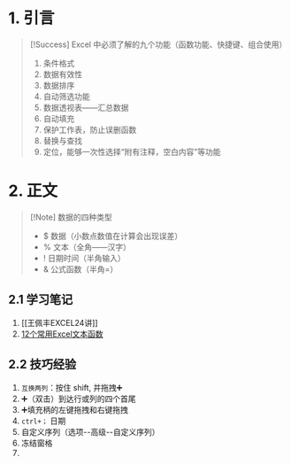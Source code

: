 # 1. 引言 

>[!Success] Excel 中必须了解的九个功能（函数功能、快捷键、组合使用）
>1. 条件格式
>2. 数据有效性
>3. 数据排序
>4. 自动筛选功能
>5. 数据透视表——汇总数据
>6. 自动填充
>7. 保护工作表，防止误删函数
>8. 替换与查找
>9. 定位，能够一次性选择“附有注释，空白内容”等功能
# 2. 正文 
>[!Note] 数据的四种类型 
>- $ 数据（小数点数值在计算会出现误差）
>- % 文本（全角——汉字）
>- ! 日期时间（半角输入）
>- & 公式函数（半角=）
## 2.1 学习笔记 
1. [[王佩丰EXCEL24讲]]
2. [12个常用Excel文本函数](https://mp.weixin.qq.com/s/KIUN0iFjl9UHVUDZcpX7pw)
## 2.2 技巧经验 
1. `互换两列`：按住 shift, 并拖拽➕
2. ➕（双击）到达行或列的四个首尾 
3. ➕填充柄的左键拖拽和右键拖拽 
4. `ctrl+；` 日期
5. 自定义序列（选项--高级--自定义序列）
6. 冻结窗格 
7. 


